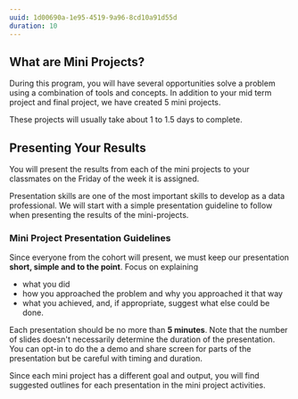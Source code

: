 ```yaml
---
uuid: 1d00690a-1e95-4519-9a96-8cd10a91d55d
duration: 10
---
```


## What are Mini Projects?
During this program, you will have several opportunities solve a problem using a combination of tools and concepts. In addition to your mid term project and final project, we have created 5 mini projects. 

These projects will usually take about 1 to 1.5 days to complete. 

## Presenting Your Results
You will present the results from each of the mini projects to your classmates on the Friday of the week it is assigned. 

Presentation skills are one of the most important skills to develop as a data professional. We will start with a simple presentation guideline to follow when presenting the results of the mini-projects.

### Mini Project Presentation Guidelines

Since everyone from the cohort will present, we must keep our presentation **short, simple and to the point**. Focus on explaining 

- what you did
- how you approached the problem and why you approached it that way
- what you achieved, and, if appropriate, suggest what else could be done. 

Each presentation should be no more than **5 minutes**. Note that the number of slides doesn't necessarily determine the duration of the presentation. You can opt-in to do the a demo and share screen for parts of the presentation but be careful with timing and duration. 

Since each mini project has a different goal and output, you will find suggested outlines for each presentation in the mini project activities. 






